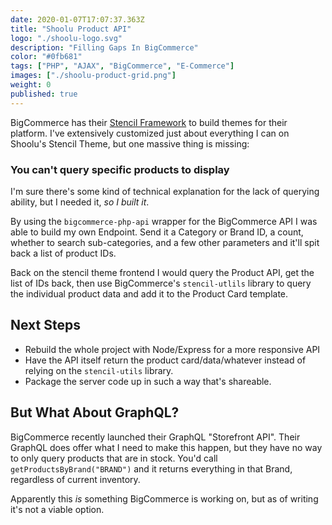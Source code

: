 ```yaml
---
date: 2020-01-07T17:07:37.363Z
title: "Shoolu Product API" 
logo: "./shoolu-logo.svg"
description: "Filling Gaps In BigCommerce"
color: "#0fb681"
tags: ["PHP", "AJAX", "BigCommerce", "E-Commerce"]
images: ["./shoolu-product-grid.png"]
weight: 0
published: true
--- 
```


BigCommerce has their [Stencil Framework](https://github.com/bigcommerce/stencil-cli) to build themes for their platform. I've extensively customized just about everything I can on Shoolu's Stencil Theme, but one massive thing is missing:

### You can't query specific products to display

I'm sure there's some kind of technical explanation for the lack of querying ability, but I needed it, _so I built it_. 

By using the `bigcommerce-php-api` wrapper for the BigCommerce API I was able to build my own Endpoint. Send it a Category or Brand ID, a count, whether to search sub-categories, and a few other parameters and it'll spit back a list of product IDs.

Back on the stencil theme frontend I would query the Product API, get the list of IDs back, then use BigCommerce's `stencil-utlils` library to query the individual product data and add it to the Product Card template. 

## Next Steps 

* Rebuild the whole project with Node/Express for a more responsive API
* Have the API itself return the product card/data/whatever instead of relying on the `stencil-utils` library.
* Package the server code up in such a way that's shareable.


## But What About GraphQL?
BigCommerce recently launched their GraphQL "Storefront API". Their GraphQL does offer what I need to make this happen, but they have no way to only query products that are in stock. You'd call `getProductsByBrand("BRAND")` and it returns everything in that Brand, regardless of current inventory. 

Apparently this _is_ something BigCommerce is working on, but as of writing it's not a viable option.
